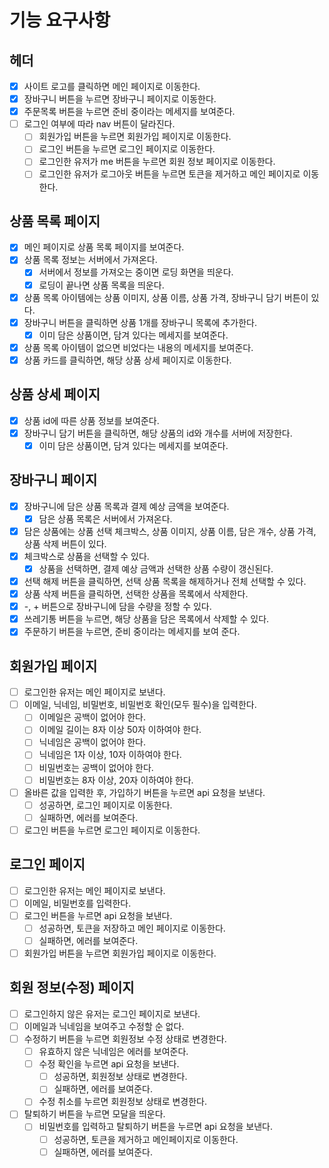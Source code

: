 # 기능 요구사항

## 헤더

- [x] 사이트 로고를 클릭하면 메인 페이지로 이동한다.
- [x] 장바구니 버튼을 누르면 장바구니 페이지로 이동한다.
- [x] 주문목록 버튼을 누르면 준비 중이라는 메세지를 보여준다.
- [ ] 로그인 여부에 따라 nav 버튼이 달라진다.
  - [ ] 회원가입 버튼을 누르면 회원가입 페이지로 이동한다.
  - [ ] 로그인 버튼을 누르면 로그인 페이지로 이동한다.
  - [ ] 로그인한 유저가 me 버튼을 누르면 회원 정보 페이지로 이동한다.
  - [ ] 로그인한 유저가 로그아웃 버튼을 누르면 토큰을 제거하고 메인 페이지로 이동한다.

## 상품 목록 페이지

- [x] 메인 페이지로 상품 목록 페이지를 보여준다.
- [x] 상품 목록 정보는 서버에서 가져온다.
  - [x] 서버에서 정보를 가져오는 중이면 로딩 화면을 띄운다.
  - [x] 로딩이 끝나면 상품 목록을 띄운다.
- [x] 상품 목록 아이템에는 상품 이미지, 상품 이름, 상품 가격, 장바구니 담기 버튼이 있다.
- [x] 장바구니 버튼을 클릭하면 상품 1개를 장바구니 목록에 추가한다.
  - [x] 이미 담은 상품이면, 담겨 있다는 메세지를 보여준다.
- [x] 상품 목록 아이템이 없으면 비었다는 내용의 메세지를 보여준다.
- [x] 상품 카드를 클릭하면, 해당 상품 상세 페이지로 이동한다.

## 상품 상세 페이지

- [x] 상품 id에 따른 상품 정보를 보여준다.
- [x] 장바구니 담기 버튼을 클릭하면, 해당 상품의 id와 개수를 서버에 저장한다.
  - [x] 이미 담은 상품이면, 담겨 있다는 메세지를 보여준다.

## 장바구니 페이지

- [x] 장바구니에 담은 상품 목록과 결제 예상 금액을 보여준다.
  - [x] 담은 상품 목록은 서버에서 가져온다.
- [x] 담은 상품에는 상품 선택 체크박스, 상품 이미지, 상품 이름, 담은 개수, 상품 가격, 상품 삭제 버튼이 있다.
- [x] 체크박스로 상품을 선택할 수 있다.
  - [x] 상품을 선택하면, 결제 예상 금액과 선택한 상품 수량이 갱신된다.
- [x] 선택 해제 버튼을 클릭하면, 선택 상품 목록을 해제하거나 전체 선택할 수 있다.
- [x] 상품 삭제 버튼을 클릭하면, 선택한 상품을 목록에서 삭제한다.
- [x] -, + 버튼으로 장바구니에 담을 수량을 정할 수 있다.
- [x] 쓰레기통 버튼을 누르면, 해당 상품을 담은 목록에서 삭제할 수 있다.
- [x] 주문하기 버튼을 누르면, 준비 중이라는 메세지를 보여 준다.

## 회원가입 페이지

- [ ] 로그인한 유저는 메인 페이지로 보낸다.
- [ ] 이메일, 닉네임, 비밀번호, 비밀번호 확인(모두 필수)을 입력한다.
  - [ ] 이메일은 공백이 없어야 한다.
  - [ ] 이메일 길이는 8자 이상 50자 이하여야 한다.
  - [ ] 닉네임은 공백이 없어야 한다.
  - [ ] 닉네임은 1자 이상, 10자 이하여야 한다.
  - [ ] 비밀번호는 공백이 없어야 한다.
  - [ ] 비밀번호는 8자 이상, 20자 이하여야 한다.
- [ ] 올바른 값을 입력한 후, 가입하기 버튼을 누르면 api 요청을 보낸다.
  - [ ] 성공하면, 로그인 페이지로 이동한다.
  - [ ] 실패하면, 에러를 보여준다.
- [ ] 로그인 버튼을 누르면 로그인 페이지로 이동한다.

## 로그인 페이지

- [ ] 로그인한 유저는 메인 페이지로 보낸다.
- [ ] 이메일, 비밀번호를 입력한다.
- [ ] 로그인 버튼을 누르면 api 요청을 보낸다.
  - [ ] 성공하면, 토큰을 저장하고 메인 페이지로 이동한다.
  - [ ] 실패하면, 에러를 보여준다.
- [ ] 회원가입 버튼을 누르면 회원가입 페이지로 이동한다.

## 회원 정보(수정) 페이지

- [ ] 로그인하지 않은 유저는 로그인 페이지로 보낸다.
- [ ] 이메일과 닉네임을 보여주고 수정할 순 없다.
- [ ] 수정하기 버튼을 누르면 회원정보 수정 상태로 변경한다.
  - [ ] 유효하지 않은 닉네임은 에러를 보여준다.
  - [ ] 수정 확인을 누르면 api 요청을 보낸다.
    - [ ] 성공하면, 회원정보 상태로 변경한다.
    - [ ] 실패하면, 에러를 보여준다.
  - [ ] 수정 취소를 누르면 회원정보 상태로 변경한다.
- [ ] 탈퇴하기 버튼을 누르면 모달을 띄운다.
  - [ ] 비밀번호를 입력하고 탈퇴하기 버튼을 누르면 api 요청을 보낸다.
    - [ ] 성공하면, 토큰을 제거하고 메인페이지로 이동한다.
    - [ ] 실패하면, 에러를 보여준다.
